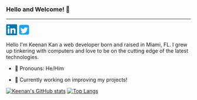   ### Hello and Welcome! 👋
  - - -
  <a href="https://www.linkedin.com/in/keenankan/" target="_blank"><img height="30" src="https://github.com/keenerz/keenerz/blob/main/Resources/LinkedIn.png?raw=true"></a>
  <a href="https://twitter.com/KeenanSKan" target="_blank"><img height="30" src="https://github.com/keenerz/keenerz/blob/main/Resources/Twitter.png?raw=true"></a>
  <br>
  
  Hello I'm Keenan Kan a web developer born and raised in Miami, FL. I grew up tinkering with computers and love to be on the cutting edge of the latest     technologies.

- 👨 Pronouns: He/Him

- 🤔 Currently working on improving my projects!

[![Keenan's GitHub stats](https://github-readme-stats.vercel.app/api?username=keenerz)](https://github.com/keenerz/github-readme-stats&theme=dark&show_icons=true)
[![Top Langs](https://github-readme-stats.vercel.app/api/top-langs/?username=keenerz&layout=compact)](https://github.com/keenerz/github-readme-stats)
